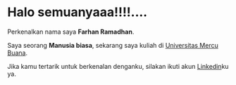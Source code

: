# Halo semuanyaaa!!!!....

Perkenalkan nama saya **Farhan Ramadhan**.

Saya seorang **Manusia biasa**, sekarang saya kuliah di [Universitas Mercu Buana](https://www.mercubuana.ac.id/id).

Jika kamu tertarik untuk berkenalan denganku, silakan ikuti akun [Linkedin](https://www.linkedin.com/in/farhan15r/)ku ya.
